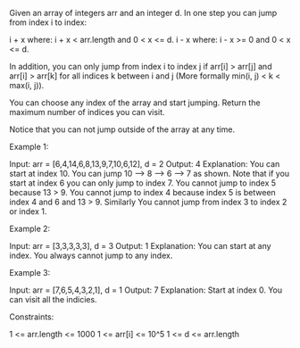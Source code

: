 Given an array of integers arr and an integer d. In one step you can jump
from index i to index:


i + x where: i + x < arr.length and  0 < x <= d.
i - x where: i - x >= 0 and  0 < x <= d.


In addition, you can only jump from index i to index j if arr[i] > arr[j] and
arr[i] > arr[k] for all indices k between i and j (More formally min(i, j) <
k < max(i, j)).

You can choose any index of the array and start jumping. Return the maximum
number of indices you can visit.

Notice that you can not jump outside of the array at any time.


Example 1:


Input: arr = [6,4,14,6,8,13,9,7,10,6,12], d = 2
Output: 4
Explanation: You can start at index 10. You can jump 10 --> 8 --> 6 --> 7 as
shown.
Note that if you start at index 6 you can only jump to index 7. You cannot
jump to index 5 because 13 > 9. You cannot jump to index 4 because index 5 is
between index 4 and 6 and 13 > 9.
Similarly You cannot jump from index 3 to index 2 or index 1.


Example 2:


Input: arr = [3,3,3,3,3], d = 3
Output: 1
Explanation: You can start at any index. You always cannot jump to any
index.


Example 3:


Input: arr = [7,6,5,4,3,2,1], d = 1
Output: 7
Explanation: Start at index 0. You can visit all the indicies. 



Constraints:


1 <= arr.length <= 1000
1 <= arr[i] <= 10^5
1 <= d <= arr.length




